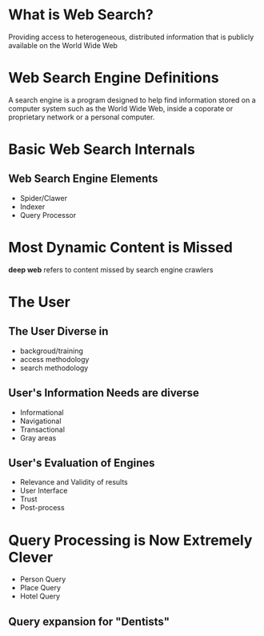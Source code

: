 # What is Web Search?

Providing access to heterogeneous, distributed information that is publicly available on the World Wide Web

# Web Search Engine Definitions

A search engine is a program designed to help find information stored on a computer system such as the World Wide Web, inside a coporate or proprietary network or a personal computer.

# Basic Web Search Internals

## Web Search Engine Elements
+ Spider/Clawer
+ Indexer
+ Query Processor

# Most Dynamic Content is Missed

**deep web** refers to content missed by search engine crawlers

# The User

## The User Diverse in 

+ backgroud/training
+ access methodology
+ search methodology

## User's Information Needs are diverse
+ Informational
+ Navigational 
+ Transactional 
+ Gray areas

## User's Evaluation of Engines

+ Relevance and Validity of results
+ User Interface
+ Trust
+ Post-process

# Query Processing is Now Extremely Clever

+ Person Query
+ Place Query
+ Hotel Query

## Query expansion for "Dentists"

